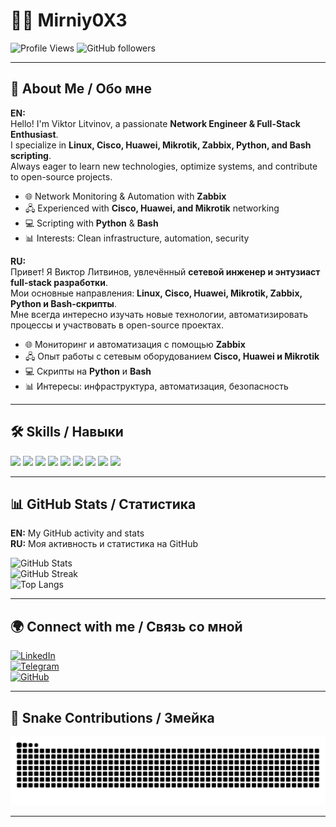 # 👨‍💻 Mirniy0X3

![Profile Views](https://komarev.com/ghpvc/?username=Mirniy0X3&color=blue&style=flat)
![GitHub followers](https://img.shields.io/github/followers/Mirniy0X3?style=social)

---

## 🚀 About Me / Обо мне  

**EN:**  
Hello! I'm Viktor Litvinov, a passionate **Network Engineer & Full-Stack Enthusiast**.  
I specialize in **Linux, Cisco, Huawei, Mikrotik, Zabbix, Python, and Bash scripting**.  
Always eager to learn new technologies, optimize systems, and contribute to open-source projects.  

- 🌐 Network Monitoring & Automation with **Zabbix**  
- 🖧 Experienced with **Cisco, Huawei, and Mikrotik** networking  
- 💻 Scripting with **Python** & **Bash**  
- 📊 Interests: Clean infrastructure, automation, security  

**RU:**  
Привет! Я Виктор Литвинов, увлечённый **сетевой инженер и энтузиаст full-stack разработки**.  
Мои основные направления: **Linux, Cisco, Huawei, Mikrotik, Zabbix, Python и Bash-скрипты**.  
Мне всегда интересно изучать новые технологии, автоматизировать процессы и участвовать в open-source проектах.  

- 🌐 Мониторинг и автоматизация с помощью **Zabbix**  
- 🖧 Опыт работы с сетевым оборудованием **Cisco, Huawei и Mikrotik**  
- 💻 Скрипты на **Python** и **Bash**  
- 📊 Интересы: инфраструктура, автоматизация, безопасность  

---

## 🛠️ Skills / Навыки  

<p>
  <img src="https://img.shields.io/badge/-Linux-FCC624?style=flat&logo=Linux&logoColor=black"/>
  <img src="https://img.shields.io/badge/-Python-3776AB?style=flat&logo=Python&logoColor=white"/>
  <img src="https://img.shields.io/badge/-Bash-4EAA25?style=flat&logo=GNU-Bash&logoColor=white"/>
  <img src="https://img.shields.io/badge/-Zabbix-CC0000?style=flat&logo=Zabbix&logoColor=white"/>
  <img src="https://img.shields.io/badge/-Cisco-1BA0D7?style=flat&logo=Cisco&logoColor=white"/>
  <img src="https://img.shields.io/badge/-Huawei-FF0000?style=flat&logo=Huawei&logoColor=white"/>
  <img src="https://img.shields.io/badge/-Mikrotik-0099CC?style=flat&logo=Mikrotik&logoColor=white"/>
  <img src="https://img.shields.io/badge/-Git-F05032?style=flat&logo=Git&logoColor=white"/>
  <img src="https://img.shields.io/badge/-Docker-2496ED?style=flat&logo=Docker&logoColor=white"/>
</p>

---

## 📊 GitHub Stats / Статистика  

**EN:** My GitHub activity and stats  
**RU:** Моя активность и статистика на GitHub  

![GitHub Stats](https://github-readme-stats.vercel.app/api?username=Mirniy0X3&show_icons=true&theme=tokyonight)  
![GitHub Streak](https://streak-stats.demolab.com/?user=Mirniy0X3&theme=tokyonight)  
![Top Langs](https://github-readme-stats.vercel.app/api/top-langs/?username=Mirniy0X3&layout=compact&theme=tokyonight)

---

## 🌍 Connect with me / Связь со мной  

[![LinkedIn](https://img.shields.io/badge/LinkedIn-blue?style=flat&logo=linkedin&logoColor=white)](https://www.linkedin.com/)  
[![Telegram](https://img.shields.io/badge/Telegram-2CA5E0?style=flat&logo=telegram&logoColor=white)](https://t.me/)  
[![GitHub](https://img.shields.io/badge/GitHub-000000?style=flat&logo=github&logoColor=white)](https://github.com/Mirniy0X3)  

---

## 🐍 Snake Contributions / Змейка  

![snake gif](https://raw.githubusercontent.com/Mirniy0X3/Mirniy0X3/output/github-contribution-grid-snake.svg)

---
